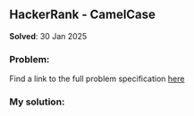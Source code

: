 ## HackerRank - CamelCase

**Solved**: 30 Jan 2025

### Problem:

Find a link to the full problem specification [here](https://www.hackerrank.com/challenges/three-month-preparation-kit-diagonal-difference/problem)

### My solution:
